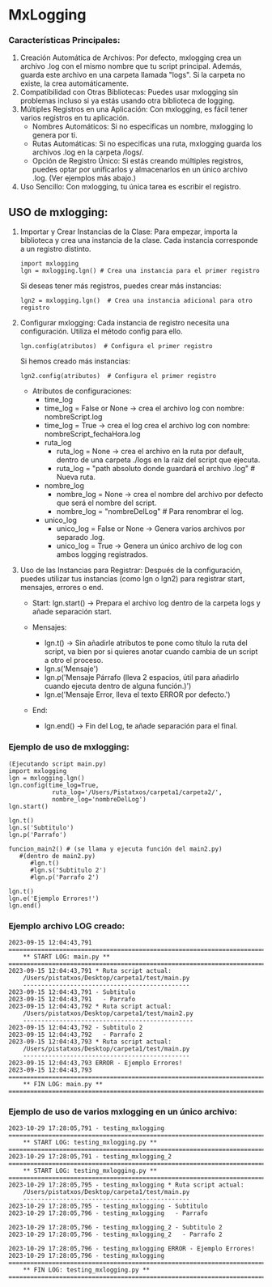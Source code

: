 
# MxLogging

### Características Principales:

1. Creación Automática de Archivos: Por defecto, mxlogging crea un archivo .log con el mismo nombre que tu script principal. Además, guarda este archivo en una carpeta llamada "logs". Si la carpeta no existe, la crea automáticamente.
2. Compatibilidad con Otras Bibliotecas: Puedes usar mxlogging sin problemas incluso si ya estás usando otra biblioteca de logging.
3. Múltiples Registros en una Aplicación: Con mxlogging, es fácil tener varios registros en tu aplicación.
    - Nombres Automáticos: Si no especificas un nombre, mxlogging lo genera por ti.
    - Rutas Automáticas: Si no especificas una ruta, mxlogging guarda los archivos .log en la carpeta /logs/.
    - Opción de Registro Único: Si estás creando múltiples registros, puedes optar por unificarlos y almacenarlos en un único archivo .log. (Ver ejemplos más abajo.)
4. Uso Sencillo: Con mxlogging, tu única tarea es escribir el registro. 

## USO de mxlogging:
1. Importar y Crear Instancias de la Clase:
    Para empezar, importa la biblioteca y crea una instancia de la clase. Cada instancia corresponde a un registro distinto.
    ```
    import mxlogging 
    lgn = mxlogging.lgn() # Crea una instancia para el primer registro
    ```
    Si deseas tener más registros, puedes crear más instancias:
    ```
    lgn2 = mxlogging.lgn()  # Crea una instancia adicional para otro registro
    ```

2. Configurar mxlogging:
    Cada instancia de registro necesita una configuración. Utiliza el método config para ello.
    ```
    lgn.config(atributos)  # Configura el primer registro
    ```
    Si hemos creado más instancias:
    ```
    lgn2.config(atributos)  # Configura el primer registro
    ```
    * Atributos de configuraciones:
        - time_log
        - time_log = False or None -> crea el archivo log con nombre: nombreScript.log
        - time_log = True -> crea el log crea el archivo log con nombre: nombreScript_fechaHora.log
        - ruta_log
            - ruta_log = None -> crea el archivo en la ruta por default, dentro de una carpeta ./logs en la raiz del script que ejecuta.
            - ruta_log = "path absoluto donde guardará el archivo .log" # Nueva ruta.
        - nombre_log
            - nombre_log = None -> crea el nombre del archivo por defecto que será el nombre del script.
            - nombre_log = "nombreDelLog" # Para renombrar el log.
        - unico_log
            - unico_log = False or None -> Genera varios archivos por separado .log. 
            - unico_log = True -> Genera un único archivo de log con ambos logging registrados.

3. Uso de las Instancias para Registrar:
    Después de la configuración, puedes utilizar tus instancias (como lgn o lgn2) para registrar start, mensajes, errores o end.

    - Start:
        lgn.start() -> Prepara el archivo log dentro de la carpeta logs y añade separación start.
        
    - Mensajes:
        - lgn.t() -> Sin añadirle atributos te pone como título la ruta del script, va bien por si quieres anotar cuando cambia de un script a otro el proceso.
        - lgn.s('Mensaje')
        - lgn.p('Mensaje Párrafo (lleva 2 espacios, útil para añadirlo cuando ejecuta dentro de alguna función.)')
        - lgn.e('Mensaje Error, lleva el texto ERROR por defecto.')

    - End:
        - lgn.end() -> Fin del Log, te añade separación para el final.


### Ejemplo de uso de mxlogging:
```
(Ejecutando script main.py)
import mxlogging
lgn = mxlogging.lgn()
lgn.config(time_log=True, 
            ruta_log='/Users/Pistatxos/carpeta1/carpeta2/',
            nombre_log='nombreDelLog')
lgn.start()

lgn.t()
lgn.s('Subtitulo')
lgn.p('Parrafo')

funcion_main2() # (se llama y ejecuta función del main2.py)
   #(dentro de main2.py)
      #lgn.t()
      #lgn.s('Subtitulo 2')
      #lgn.p('Parrafo 2')

lgn.t()
lgn.e('Ejemplo Errores!')
lgn.end()
```

### Ejemplo archivo LOG creado:
```
2023-09-15 12:04:43,791 
==============================================================================
    ** START LOG: main.py **
==============================================================================
2023-09-15 12:04:43,791 * Ruta script actual:
    /Users/pistatxos/Desktop/carpeta1/test/main.py
    ----------------------------------------------
2023-09-15 12:04:43,791 - Subtitulo
2023-09-15 12:04:43,791   - Parrafo
2023-09-15 12:04:43,792 * Ruta script actual:
    /Users/pistatxos/Desktop/carpeta1/test/main2.py
    -----------------------------------------------
2023-09-15 12:04:43,792 - Subtitulo 2
2023-09-15 12:04:43,792   - Parrafo 2
2023-09-15 12:04:43,793 * Ruta script actual:
    /Users/pistatxos/Desktop/carpeta1/test/main.py
    ----------------------------------------------
2023-09-15 12:04:43,793 ERROR - Ejemplo Errores!
2023-09-15 12:04:43,793
===============================================================================
    ** FIN LOG: main.py **
===============================================================================
```


### Ejemplo de uso de varios mxlogging en un único archivo:
```
2023-10-29 17:28:05,791 - testing_mxlogging
================================================================================
    ** START LOG: testing_mxlogging.py **
================================================================================
2023-10-29 17:28:05,791 - testing_mxlogging_2
================================================================================
    ** START LOG: testing_mxlogging.py **
================================================================================
2023-10-29 17:28:05,795 - testing_mxlogging * Ruta script actual:
    /Users/pistatxos/Desktop/carpeta1/test/main.py
    ----------------------------------------------
2023-10-29 17:28:05,795 - testing_mxlogging - Subtitulo
2023-10-29 17:28:05,796 - testing_mxlogging   - Parrafo

2023-10-29 17:28:05,796 - testing_mxlogging_2 - Subtitulo 2
2023-10-29 17:28:05,796 - testing_mxlogging_2   - Parrafo 2

2023-10-29 17:28:05,796 - testing_mxlogging ERROR - Ejemplo Errores!
2023-10-29 17:28:05,796 - testing_mxlogging
================================================================================
    ** FIN LOG: testing_mxlogging.py **
================================================================================
```